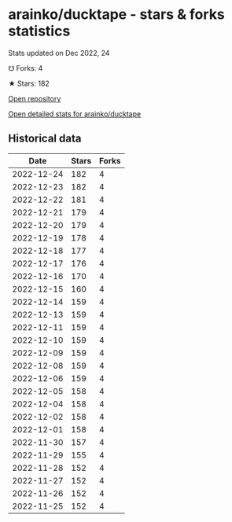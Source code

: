 # arainko/ducktape - stars & forks statistics

Stats updated on Dec 2022, 24

☋ Forks: 4

★ Stars: 182

[Open repository](https://github.com/arainko/ducktape)

[Open detailed stats for arainko/ducktape](https://reviewgithub.com/rep/arainko/ducktape)

## Historical data
| Date | Stars | Forks |
|------|-------|-------|
| 2022-12-24 | 182 | 4 | 
| 2022-12-23 | 182 | 4 | 
| 2022-12-22 | 181 | 4 | 
| 2022-12-21 | 179 | 4 | 
| 2022-12-20 | 179 | 4 | 
| 2022-12-19 | 178 | 4 | 
| 2022-12-18 | 177 | 4 | 
| 2022-12-17 | 176 | 4 | 
| 2022-12-16 | 170 | 4 | 
| 2022-12-15 | 160 | 4 | 
| 2022-12-14 | 159 | 4 | 
| 2022-12-13 | 159 | 4 | 
| 2022-12-11 | 159 | 4 | 
| 2022-12-10 | 159 | 4 | 
| 2022-12-09 | 159 | 4 | 
| 2022-12-08 | 159 | 4 | 
| 2022-12-06 | 159 | 4 | 
| 2022-12-05 | 158 | 4 | 
| 2022-12-04 | 158 | 4 | 
| 2022-12-02 | 158 | 4 | 
| 2022-12-01 | 158 | 4 | 
| 2022-11-30 | 157 | 4 | 
| 2022-11-29 | 155 | 4 | 
| 2022-11-28 | 152 | 4 | 
| 2022-11-27 | 152 | 4 | 
| 2022-11-26 | 152 | 4 | 
| 2022-11-25 | 152 | 4 | 

